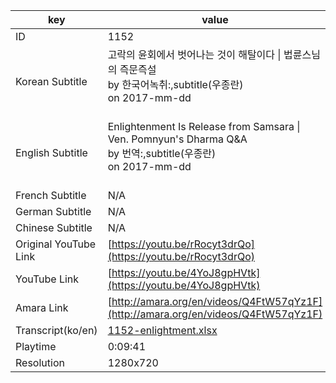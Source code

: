 |  key  |  value  |
|-------|---------|
| ID            | 1152 |
| Korean Subtitle | 고락의 윤회에서 벗어나는 것이 해탈이다 \| 법륜스님의 즉문즉설<br>by 한국어녹취:,subtitle(우종란)<br>on 2017-mm-dd<br><br>|
| English Subtitle | Enlightenment Is Release from Samsara \| Ven. Pomnyun's Dharma Q&A<br>by 번역:,subtitle(우종란)<br>on 2017-mm-dd<br><br>|
| French Subtitle | N/A |
| German Subtitle | N/A |
| Chinese Subtitle | N/A |
| Original YouTube Link  | [https://youtu.be/rRocyt3drQo](https://youtu.be/rRocyt3drQo) |
| YouTube Link  | [https://youtu.be/4YoJ8gpHVtk](https://youtu.be/4YoJ8gpHVtk) |
| Amara Link    | [http://amara.org/en/videos/Q4FtW57qYz1F](http://amara.org/en/videos/Q4FtW57qYz1F) |
| Transcript(ko/en) | [1152-enlightment.xlsx](https://github.com/jungtosociety/dharma-qna/raw/master/sub/1152/1152-enlightment.xlsx) |
| Playtime | 0:09:41 |
| Resolution | 1280x720|
